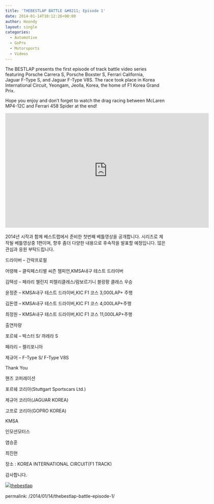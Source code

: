 ```yaml
---
title: 'THEBESTLAP BATTLE &#8211; Episode 1'
date: 2014-01-14T10:12:26+00:00
author: Hoondy
layout: single
categories:
  - Automotive
  - GoPro
  - Motorsports
  - Videos
---
```

The BESTLAP presents the first episode of track battle video series featuring Porsche Carrera S, Porsche Boxster S, Ferrari California, Jaguar F-Type S, and Jaguar F-Type V8S. The race took place in Korea International Circuit, Yeongam, Jeolla, Korea, the home of F1 Korea Grand Prix.

Hope you enjoy and don&#8217;t forget to watch the drag racing between McLaren MP4-12C and Ferrari 458 Spider at the end!

<iframe width="640" height="360" src="https://www.youtube.com/embed/3AHk94KSGx0" frameborder="0" allowfullscreen></iframe>

2014년 시작과 함께 베스트랩에서 준비한 첫번째 베틀영상을 공개합니다. 시리즈로 제작될 베틀영상중 1편이며, 향후 좀더 다양한 내용으로 후속작을 발표할 예정입니다. 많은 관심과 응원 부탁드립니다.

드라이버 &#8211; 간략프로필

어령해 &#8211; 클릭페스티벌 씨즌 챔피언,KMSA내구 테스트 드라이버
  
김택성 &#8211; 페라리 챌린지 피렐리클레스/람보르기니 블랑팡 클레스 우승
  
윤정준 &#8211; KMSA내구 테스트 드라이버,KIC F1 코스 3,000LAP+ 주행
  
김돈영 &#8211; KMSA내구 테스트 드라이버,KIC F1 코스 4,000LAP+주행
  
최정원 &#8211; KMSA내구 테스트 드라이버,KIC F1 코스 11,000LAP+주행

출연차량
  
포르쉐 &#8211; 박스터 S/ 까레라 S
  
페라리 &#8211; 켈리포니아
  
제규어 &#8211; F-Type S/ F-Type V8S

Thank You
  
핸즈 코퍼레이션
  
포르쉐 코리아(Stuttgart Sportscars Ltd.)
  
제규어 코리아(JAGUAR KOREA)
  
고프로 코리아(GOPRO KOREA)
  
KMSA
  
인모션모터스
  
염승훈
  
최진현

장소 : KOREA INTERNATIONAL CIRCUIT(F1 TRACK)

감사합니다.

<a style="line-height: 1.5em; text-align: center;" href="/wp-content/uploads/2014/01/346908a4f6f9960e6e4fe50f4f79d12b_6hriXv8a15XgHjdOZM.jpg"><img class="wp-image-427 alignnone" alt="thebestlap" src="/wp-content/uploads/2014/01/346908a4f6f9960e6e4fe50f4f79d12b_6hriXv8a15XgHjdOZM.jpg" width="520" height="293" srcset="/wp-content/uploads/2014/01/346908a4f6f9960e6e4fe50f4f79d12b_6hriXv8a15XgHjdOZM-300x169.jpg 300w, /wp-content/uploads/2014/01/346908a4f6f9960e6e4fe50f4f79d12b_6hriXv8a15XgHjdOZM.jpg 781w" sizes="(max-width: 520px) 100vw, 520px" /></a>

permalink: /2014/01/14/thebestlap-battle-episode-1/